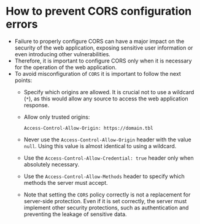 # How to prevent CORS configuration errors

* Failure to properly configure CORS can have a major impact on the security of the web application, exposing sensitive user information or even introducing other vulnerabilities.
* Therefore, it is important to configure CORS only when it is necessary for the operation of the web application.
* To avoid misconfiguration of `CORS` it is important to follow the next points:
  * Specify which origins are allowed. It is crucial not to use a wildcard (`*`), as this would allow any source to access the web application response.
  * Allow only trusted origins:

    ```
    Access-Control-Allow-Origin: https://domain.tbl
    ```

  * Never use the `Access-Control-Allow-Origin` header with the value `null`. Using this value is almost identical to using a wildcard.
  * Use the `Access-Control-Allow-Credential: true` header only when absolutely necessary.
  * Use the `Access-Control-Allow-Methods` header to specify which methods the server must accept.
  * Note that setting the `CORS` policy correctly is not a replacement for server-side protection. Even if it is set correctly, the server must implement other security protections, such as authentication and preventing the leakage of sensitive data.
